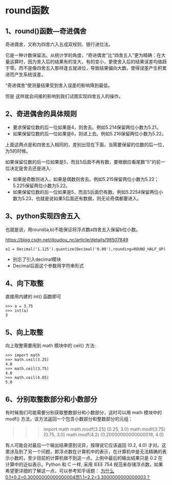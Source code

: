 # round函数

## 1、round()函数—奇进偶舍
奇进偶舍，又称为四舍六入五成双规则、银行进位法。

它是一种计数保留法。从统计学的角度，“奇进偶舍”比“四舍五入”更为精确：在大量运算时，因为舍入后的结果有的变大，有的变小，更使舍入后的结果误差均值趋于零。而不是像四舍五入那样逢五就进位，导致结果偏向大数，使得误差产生积累进而产生系统误差。

“奇进偶舍”使测量结果受到舍入误差的影响降到最低。

但是 这样就会间接的影响到我们试图实现四舍五入的操作。

## 2、奇进偶舍的具体规则
- 要求保留位数的后一位如果是4，则舍去。例如5.214保留两位小数为5.21。
- 如果保留位数的后一位如果是6，则进上去。例如5.216保留两位小数为5.22。

上面这两点是和四舍五入相同的，差别出现在下面，当需要保留的位数的后一位，为5的时候。

如果保留位数的后一位如果是5，而且5后面不再有数，要根据应看尾数“5”的前一位决定是舍去还是进入:
- 如果是奇数则进入，如果是偶数则舍去。例如5.215保留两位小数为5.22； 5.225保留两位小数为5.22。
- 如果保留位数的后一位如果是5，而且5后面仍有数。例如5.2254保留两位小数为5.23，也就是说如果5后面还有数据，则无论奇偶都要进入。

## 3、python实现四舍五入
也就是说，用round(a,b)不能保证将浮点数a四舍五入保留b位小数。

https://blog.csdn.net/doudou_nc/article/details/98507849

```
a1 = Decimal('1.125').quantize(Decimal('0.00'),rounding=ROUND_HALF_UP)
```
- 别忘了引入decimal模块
- Decimal后面这个参数用字符串形式

## 4、向下取整
直接用内建的 int() 函数即可
```
>>> a = 3.75
>>> int(a)
3
```

## 5、向上取整
向上取整需要用到 math 模块中的 ceil() 方法:
```
>>> import math
>>> math.ceil(3.25)
4.0
>>> math.ceil(3.75)
4.0
>>> math.ceil(4.85)
5.0
```

## 6、分别取整数部分和小数部分
有时候我们可能需要分别获取整数部分和小数部分，这时可以用 math 模块中的 modf() 方法，该方法返回一个包含小数部分和整数部分的元组：

>>> import math
>>> math.modf(3.25)
(0.25, 3.0)
>>> math.modf(3.75)
(0.75, 3.0)
>>> math.modf(4.2)
(0.20000000000000018, 4.0)
 
有人可能会对最后一个输出结果感到诧异，按理说它应该返回 (0.2, 4.0) 才对。这里涉及到了另一个问题，即浮点数在计算机中的表示，在计算机中是无法精确的表示小数的，至少目前的计算机做不到这一点。上例中最后的输出结果只是 0.2 在计算中的近似表示。Python 和 C 一样, 采用 IEEE 754 规范来存储浮点数，如果希望更详细的了解这一点，可以参考知乎话题： [为什么0.1+0.2=0.30000000000000004而1.1+2.2=3.3000000000000003？](https://www.zhihu.com/question/28551135)


